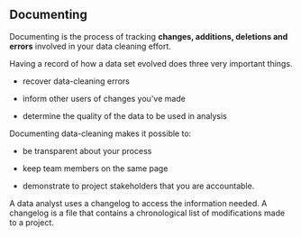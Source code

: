 ## Documenting

Documenting is the process of tracking **changes, additions, deletions and errors** involved in your data cleaning effort.

Having a record of how a data set evolved does three very important things.

- recover data-cleaning errors

- inform other users of changes you've made

- determine the quality of the data to be used in analysis

Documenting data-cleaning makes it possible to:

- be transparent about your process

- keep team members on the same page

- demonstrate to project stakeholders that you are accountable.


A data analyst uses a changelog to access the information needed. A changelog is a file that contains a chronological list of modifications made to a project. 